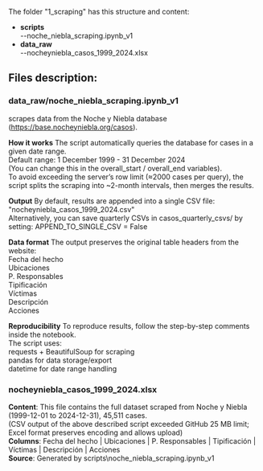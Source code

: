 The folder "1_scraping" has this structure and content:<br>

- **scripts**<br>
  --noche_niebla_scraping.ipynb_v1
- **data_raw**<br>
  --nocheyniebla_casos_1999_2024.xlsx

## Files description:

### data_raw/noche_niebla_scraping.ipynb_v1 
scrapes data from the Noche y Niebla database (https://base.nocheyniebla.org/casos).

**How it works**
The script automatically queries the database for cases in a given date range.<br>
Default range: 1 December 1999 - 31 December 2024<br>
(You can change this in the overall_start / overall_end variables).<br>
To avoid exceeding the server’s row limit (≈2000 cases per query), the script splits the scraping into ~2-month intervals, then merges the results.<br>

**Output**
By default, results are appended into a single CSV file: "nocheyniebla_casos_1999_2024.csv"<br>
Alternatively, you can save quarterly CSVs in casos_quarterly_csvs/ by setting: APPEND_TO_SINGLE_CSV = False<br>

**Data format**
The output preserves the original table headers from the website:<br>
Fecha del hecho<br>
Ubicaciones<br>
P. Responsables<br>
Tipificación<br>
Víctimas<br>
Descripción<br>
Acciones<br>

**Reproducibility**
To reproduce results, follow the step-by-step comments inside the notebook.<br>
The script uses:<br>
requests + BeautifulSoup for scraping<br>
pandas for data storage/export<br>
datetime for date range handling<br>


### nocheyniebla_casos_1999_2024.xlsx
**Content**: This file contains the full dataset scraped from Noche y Niebla (1999-12-01 to 2024-12-31), 45,511 cases.<br>
(CSV output of the above described script exceeded GitHub 25 MB limit; Excel format preserves encoding and allows upload)<br>
**Columns**: Fecha del hecho | Ubicaciones | P. Responsables | Tipificación | Víctimas | Descripción | Acciones<br>
**Source**: Generated by scripts\noche_niebla_scraping.ipynb_v1<br>
